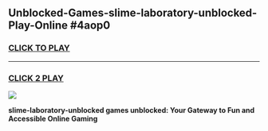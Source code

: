 
## Unblocked-Games-slime-laboratory-unblocked-Play-Online #4aop0
<h3>
<a href="https://news.freeplayer.one?title=slime-laboratory-unblocked&ref=3">CLICK TO PLAY</a></h3>
<hr>

<h3>
<a href="https://news.freeplayer.one?title=slime-laboratory-unblocked&ref=3">CLICK 2 PLAY</a>
  
</h3>

<a href="https://news.freeplayer.one?title=slime-laboratory-unblocked&ref=3"><img src="https://clearcache.store/games.png"></a>


**slime-laboratory-unblocked games unblocked: Your Gateway to Fun and Accessible Online Gaming**
